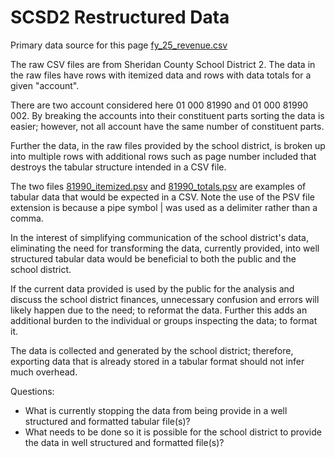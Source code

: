 # SCSD2 Restructured Data

Primary data source for this page [fy_25_revenue.csv](https://github.com/sheridanclash/sheridan_county_tax_dollars_ledgers/blob/main/scsd2_restructured/fy_25_revenue.csv)

The raw CSV files are from Sheridan County School District 2.
The data in the raw files have rows with itemized data and rows with data totals for a given "account".

There are two account considered here 01 000 81990 and 01 000 81990 002. By breaking the accounts into their constituent parts sorting the data is easier; however, not all account have the same number of constituent parts.

Further the data, in the raw files provided by the school district, is broken up into multiple rows with additional rows such as page number included that destroys the tabular structure intended in a CSV file.

The two files [81990_itemized.psv](https://github.com/sheridanclash/sheridan_county_tax_dollars_ledgers/blob/main/scsd2_restructured/81990_itemized.psv) and [81990_totals.psv](https://github.com/sheridanclash/sheridan_county_tax_dollars_ledgers/blob/main/scsd2_restructured/81990_totals.psv) are examples of tabular data that would be expected in a CSV. Note the use of the PSV file extension is because a pipe symbol | was used as a delimiter rather than a comma.

In the interest of simplifying communication of the school district's data, eliminating the need for transforming the data, currently provided, into well structured tabular data would be beneficial to both the public and the school district. 

If the current data provided is used by the public for the analysis and discuss the school district finances, unnecessary confusion and errors will likely happen due to the need; to reformat the data. Further this adds an additional burden to the individual or groups inspecting the data; to format it.

The data is collected and generated by the school district; therefore, exporting data that is already stored in a tabular format should not infer much overhead.

Questions:
- What is currently stopping the data from being provide in a well structured and formatted tabular file(s)?
- What needs to be done so it is possible for the school district to provide the data in well structured and formatted file(s)?

